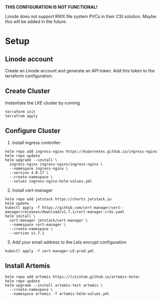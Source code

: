 __THIS CONFIGURATION IS NOT FUNCTIONAL!__ 

Linode does not support RWX file system PVCs in their CSI solution. Maybe this will be added in the future. 

#  Setup

## Linode account 
Create an Linode account and generate an API token. Add this token to the terraform configuration. 

## Create Cluster 

Instantiate the LKE cluster by running 

```
terraform init
terrafrom apply 
```

## Configure Cluster 

1. Install ingress controller: 
```
helm repo add ingress-nginx https://kubernetes.github.io/ingress-nginx
helm repo update
helm upgrade --install \
  ingress-nginx ingress-nginx/ingress-nginx \
  --namespace ingress-nginx \
  --version 4.0.17 \
  --create-namespace \
  --values ingress-nginx-helm-values.yml
```
2. Install cert-manager 
```
helm repo add jetstack https://charts.jetstack.io
helm update
kubectl apply -f https://github.com/cert-manager/cert-manager/releases/download/v1.7.1/cert-manager.crds.yaml
helm install \
  cert-manager jetstack/cert-manager \
  --namespace cert-manager \
  --create-namespace \
  --version v1.7.1

```
3. Add your email address to the Lets encrypt configuration
```
kubectl apply -f cert-manager-LE-prod.yml
```

## Install Artemis 

```
helm repo add artemis https://ls1intum.github.io/artemis-helm/
helm repo update
helm upgrade --install artemis-test artemis \
  --create-namespace \
  --namespace artemis -f artemis-helm-values.yml
```
